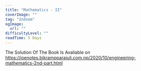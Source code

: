 ```yaml
---
title: "Mathematics - II"
coverImage: ""
tag: "2ndsem"
ogImage:
  url: ""
difficultyLevel: ""
readTime: 5 Days
---
```


<!-- @format -->

The Solution Of The Book Is Avaliable on https://ioenotes.bikrampparajuli.com.np/2020/10/engineering-mathematics-2nd-part.html
